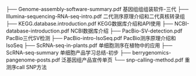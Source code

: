 ├── Genome-assembly-software-summary.pdf	基因组组组装软件-三代
├── Illumina-sequencing-RNA-seq-intro.pdf	二代测序原理介绍和二代真核转录组
├── KEGG.database.introduction.pdf			KEGG数据库介绍和API使用
├── NCBI-database-introduction.pdf			NCBI数据库介绍
├── PacBio-SV-detection.pdf					PacBio三代SV检测
├── PacBio-intro-IsoSeq.pdf					PacBio测序原理介绍和IsoSeq
├── ScRNA-seq-in-plants.pdf					单细胞测序在植物中的应用
├── ScRNA-seq-summary						单细胞产品学习总结-初步
├── berrygenomics-pangenome-posts.pdf		泛基因组产品宣传单页
└── snp-calling-method.pdf					重测序call SNP方法
